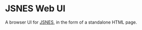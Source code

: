 # JSNES Web UI

A browser UI for [JSNES](https://github.com/bfirsh/jsnes), in the form of a standalone HTML page.